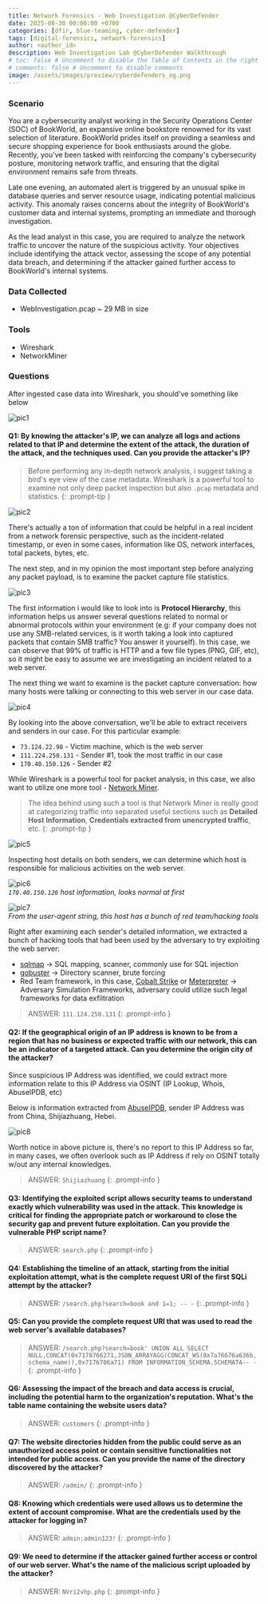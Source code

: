 ```yaml
---
title: Network Forensics - Web Investigation @CyberDefender
date: 2025-08-30 00:00:00 +0700
categories: [dfir, blue-teaming, cyber-defender]
tags: [digital-forensics, network-forensics]
author: <author_id>
description: Web Investigation Lab @CyberDefender Walkthrough
# toc: false # Uncomment to disable the Table of Contents in the right panel
# comments: false # Uncomment to disable comments
image: /assets/images/preview/cyberdefenders_og.png
--- 
```


### Scenario 
You are a cybersecurity analyst working in the Security Operations Center (SOC) of BookWorld, an expansive online bookstore renowned for its vast selection of literature. BookWorld prides itself on providing a seamless and secure shopping experience for book enthusiasts around the globe. Recently, you've been tasked with reinforcing the company's cybersecurity posture, monitoring network traffic, and ensuring that the digital environment remains safe from threats.

Late one evening, an automated alert is triggered by an unusual spike in database queries and server resource usage, indicating potential malicious activity. This anomaly raises concerns about the integrity of BookWorld's customer data and internal systems, prompting an immediate and thorough investigation.

As the lead analyst in this case, you are required to analyze the network traffic to uncover the nature of the suspicious activity. Your objectives include identifying the attack vector, assessing the scope of any potential data breach, and determining if the attacker gained further access to BookWorld's internal systems.

### Data Collected 
- WebInvestigation.pcap ~ 29 MB in size

### Tools 
- Wireshark
- NetworkMiner

### Questions 

After ingested case data into Wireshark, you should've something like below

![pic1](assets/images/cyberdefender/webinvestigation/pic1.png)

#### Q1: By knowing the attacker's IP, we can analyze all logs and actions related to that IP and determine the extent of the attack, the duration of the attack, and the techniques used. Can you provide the attacker's IP?

> Before performing any in-depth network analysis, i suggest taking a bird's eye view of the case metadata. Wireshark is a powerful tool to examine not only deep packet inspection but also `.pcap` metadata and statistics.
{: .prompt-tip }

![pic2](assets/images/cyberdefender/webinvestigation/pic2.png)

There's actually a ton of information that could be helpful in a real incident from a network forensic perspective, such as the incident-related timestamp, or even in some cases, information like OS, network interfaces, total packets, bytes, etc.

The next step, and in my opinion the most important step before analyzing any packet payload, is to examine the packet capture file statistics. 

![pic3](assets/images/cyberdefender/webinvestigation/pic3.png)

The first information i would like to look into is **Protocol Hierarchy**, this information helps us answer several questions related to normal or abnormal protocols within your environment (e.g: if your company does not use any SMB-related services, is it worth taking a look into captured packets that contain SMB traffic? You answer it yourself). In this case, we can observe that 99% of traffic is HTTP and a few file types (PNG, GIF, etc), so it might be easy to assume we are investigating an incident related to a web server.  

The next thing we want to examine is the packet capture conversation: how many hosts were talking or connecting to this web server in our case data.  

![pic4](assets/images/cyberdefender/webinvestigation/pic4.png)

By looking into the above conversation, we'll be able to extract receivers and senders in our case. For this particular example:
- `73.124.22.98` - Victim machine, which is the web server 
- `111.224.250.131` - Sender #1, took the most traffic in our case 
- `170.40.150.126` - Sender #2 

While Wireshark is a powerful tool for packet analysis, in this case, we also want to utilize one more tool - [Network Miner](https://www.netresec.com/?page=NetworkMiner).  

> The idea behind using such a tool is that Network Miner is really good at categorizing traffic into separated useful sections such as **Detailed Host Information**, **Credentials extracted from unencrypted traffic**, etc.
{: .prompt-tip }

![pic5](assets/images/cyberdefender/webinvestigation/pic5.png)

Inspecting host details on both senders, we can determine which host is responsible for malicious activities on the web server.

![pic6](assets/images/cyberdefender/webinvestigation/pic6.png)  
_`170.40.150.126` host information, looks normal at first_

![pic7](assets/images/cyberdefender/webinvestigation/pic7.png)  
_From the user-agent string, this host has a bunch of red team/hacking tools_

Right after examining each sender's detailed information, we extracted a bunch of hacking tools that had been used by the adversary to try exploiting the web server:
- [sqlmap](https://sqlmap.org/) -> SQL mapping, scanner, commonly use for SQL injection
- [gobuster](https://github.com/OJ/gobuster) -> Directory scanner, brute forcing
- Red Team framework, in this case, [Cobalt Strike](https://www.cobaltstrike.com/) or [Meterpreter](https://docs.metasploit.com/docs/using-metasploit/advanced/meterpreter/) -> Adversary Simulation Frameworks, adversary could utilize such legal frameworks for data exfiltration

> ANSWER: `111.124.250.131`
{: .prompt-info }


#### Q2: If the geographical origin of an IP address is known to be from a region that has no business or expected traffic with our network, this can be an indicator of a targeted attack. Can you determine the origin city of the attacker?

Since suspicious IP Address was identified, we could extract more information relate to this IP Address via OSINT (IP Lookup, Whois, AbuseIPDB, etc)

Below is information extracted from [AbuseIPDB](https://www.abuseipdb.com/check/111.224.250.131), sender IP Address was from China, Shijiazhuang, Hebei.

![pic8](assets/images/cyberdefender/webinvestigation/pic8.png)

Worth notice in above picture is, there's no report to this IP Address so far, in many cases, we often overlook such as IP Address if rely on OSINT totally w/out any internal knowledges.

> ANSWER: `Shijiazhuang`
{: .prompt-info }

#### Q3: Identifying the exploited script allows security teams to understand exactly which vulnerability was used in the attack. This knowledge is critical for finding the appropriate patch or workaround to close the security gap and prevent future exploitation. Can you provide the vulnerable PHP script name?

> ANSWER: `search.php`
{: .prompt-info }

#### Q4: Establishing the timeline of an attack, starting from the initial exploitation attempt, what is the complete request URI of the first SQLi attempt by the attacker?

> ANSWER: `/search.php?search=book and 1=1; -- -`
{: .prompt-info }

#### Q5: Can you provide the complete request URI that was used to read the web server's available databases?


> ANSWER: `/search.php?search=book' UNION ALL SELECT NULL,CONCAT(0x7178766271,JSON_ARRAYAGG(CONCAT_WS(0x7a76676a636b,schema_name)),0x7176706a71) FROM INFORMATION_SCHEMA.SCHEMATA-- -`
{: .prompt-info }
#### Q6: Assessing the impact of the breach and data access is crucial, including the potential harm to the organization's reputation. What's the table name containing the website users data?

> ANSWER: `customers`
{: .prompt-info }

#### Q7: The website directories hidden from the public could serve as an unauthorized access point or contain sensitive functionalities not intended for public access. Can you provide the name of the directory discovered by the attacker?

> ANSWER: `/admin/`
{: .prompt-info } 

#### Q8: Knowing which credentials were used allows us to determine the extent of account compromise. What are the credentials used by the attacker for logging in?

> ANSWER: `admin:admin123!`
{: .prompt-info }

#### Q9: We need to determine if the attacker gained further access or control of our web server. What's the name of the malicious script uploaded by the attacker?

> ANSWER: `NVri2vhp.php`
{: .prompt-info }

